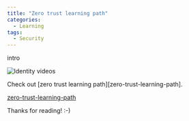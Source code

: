 ```yaml
---
title: "Zero trust learning path"
categories:
  - Learning
tags:
  - Security
---
```


intro

![Identity videos](../assets/images/2022-07-29-zero-trust-learning-path.png)

Check out [zero trust learning path][zero-trust-learning-path].

[zero-trust-learning-path](https://docs.microsoft.com/learn/paths/zero-trust-principles/?wt.mc_id=pdebruin_content_blog_cnl_csasci)

Thanks for reading! :-)
